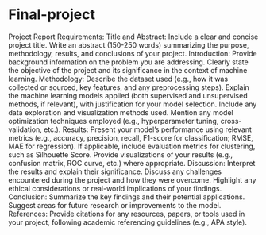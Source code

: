 # Final-project

Project Report Requirements:
Title and Abstract:
Include a clear and concise project title.
Write an abstract (150-250 words) summarizing the purpose, methodology, results, and conclusions of your project.
Introduction:
Provide background information on the problem you are addressing.
Clearly state the objective of the project and its significance in the context of machine learning.
Methodology:
Describe the dataset used (e.g., how it was collected or sourced, key features, and any preprocessing steps).
Explain the machine learning models applied (both supervised and unsupervised methods, if relevant), with justification for your model selection.
Include any data exploration and visualization methods used.
Mention any model optimization techniques employed (e.g., hyperparameter tuning, cross-validation, etc.).
Results:
Present your model’s performance using relevant metrics (e.g., accuracy, precision, recall, F1-score for classification; RMSE, MAE for regression).
If applicable, include evaluation metrics for clustering, such as Silhouette Score.
Provide visualizations of your results (e.g., confusion matrix, ROC curve, etc.) where appropriate.
Discussion:
Interpret the results and explain their significance.
Discuss any challenges encountered during the project and how they were overcome.
Highlight any ethical considerations or real-world implications of your findings.
Conclusion:
Summarize the key findings and their potential applications.
Suggest areas for future research or improvements to the model.
References:
Provide citations for any resources, papers, or tools used in your project, following academic referencing guidelines (e.g., APA style).
